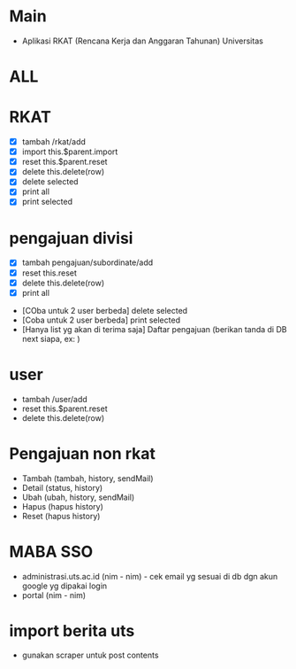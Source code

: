 # Main
- Aplikasi RKAT (Rencana Kerja dan Anggaran Tahunan) Universitas

# ALL

# RKAT
- [x] tambah /rkat/add
- [x] import this.$parent.import
- [x] reset this.$parent.reset
- [x] delete this.delete(row)
- [x] delete selected
- [x] print all
- [x] print selected
# pengajuan divisi
- [x] tambah pengajuan/subordinate/add
- [x] reset this.reset
- [x] delete this.delete(row)
- [x] print all
- [COba untuk 2 user berbeda] delete selected
- [Coba untuk 2 user berbeda] print selected
- [Hanya list yg akan di terima saja] Daftar pengajuan (berikan tanda di DB next siapa, ex: )
# user
- tambah /user/add
- reset this.$parent.reset
- delete this.delete(row)
<!-- - print all
- delete selected
- print selected -->
# Pengajuan non rkat
- Tambah (tambah, history, sendMail)
- Detail (status, history)
- Ubah (ubah, history, sendMail)
- Hapus (hapus history)
- Reset (hapus history)

# MABA SSO
- administrasi.uts.ac.id (nim - nim) - cek email yg sesuai di db dgn akun google yg dipakai login
- portal (nim - nim)

# import berita uts
- gunakan scraper untuk post contents